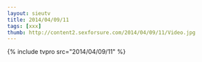 ```yaml
--- 
layout: sieutv
title: 2014/04/09/11
tags: [xxx]
thumb: http://content2.sexforsure.com/2014/04/09/11/Video.jpg
---
```

{% include tvpro src="2014/04/09/11" %} 

